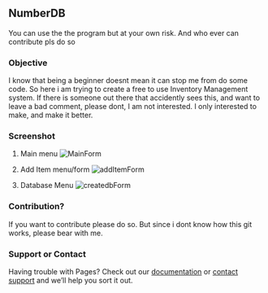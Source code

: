## NumberDB

You can use the the program but at your own risk. And who ever can contribute pls do so

### Objective

I know that being a beginner doesnt mean it can stop me from do some code. So here i am trying to create a free to use Inventory Management system.
If there is someone out there that accidently sees this, and want to leave a bad comment, please dont, I am not interested. I only interested to make, and make it better.

### Screenshot
1. Main menu
![MainForm](https://user-images.githubusercontent.com/17664063/152684382-a8f20232-0b45-4039-aa59-b5796b2fdf89.jpg)

2. Add Item menu/form
![addItemForm](https://user-images.githubusercontent.com/17664063/152684518-756116f2-902f-454e-9ec0-a7a5052cfc76.jpg)
3. Database Menu
![createdbForm](https://user-images.githubusercontent.com/17664063/152684575-b328c13c-5e36-4c23-82a3-01f2e33fc474.jpg)

### Contribution?

If you want to contribute please do so. But since i dont know how this git works, please bear with me.

### Support or Contact

Having trouble with Pages? Check out our [documentation](https://docs.github.com/categories/github-pages-basics/) or [contact support](https://support.github.com/contact) and we’ll help you sort it out.
